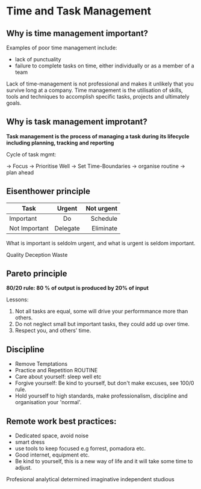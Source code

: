 # Time and Task Management

## Why is time management important? 

Examples of poor time management include: 
- lack of punctuality 
- failure to complete tasks on time, either individually or as a member of a team 

Lack of time-management is not professional and makes it unlikely that you survive long at a company. Time management is the utilisation of skills, tools and techniques to accomplish specific tasks, projects and ultimately goals. 


## Why is task management improtant?

 __Task management is the process of managing a task during its lifecycle including  planning, tracking and reporting__

Cycle of task mgmt: 

-> Focus -> Prioritise Well -> Set Time-Boundaries -> organise routine -> plan ahead 


## Eisenthower principle

| Task        | Urgent       | Not urgent   |
| ------------- |:-------------:| -----:|
| Important    | Do | Schedule |
| Not Important      | Delegate  |  Eliminate  |

What is important is seldolm urgent, and what is urgent is seldom important. 

Quality
Deception
Waste

## Pareto principle

__80/20 rule: 80 % of output is produced by 20% of input__

Lessons: 

1. Not all tasks are equal, some will drive your performmance more than others.
2. Do not neglect small but important tasks, they could add up over time. 
3. Respect you, and others' time. 


## Discipline

- Remove Temptations
- Practice and Repetition ROUTINE
- Care about yourself: sleep well etc
- Forgive yourself: Be kind to yourself, but don't make excuses, see 100/0 rule. 
- Hold yourself to high standards, make professionalism, discipline and organisation your 'normal'. 

## Remote work best practices:

- Dedicated space, avoid noise 
- smart dress
- use tools to keep focused e.g forrest, pomadora etc.
- Good internet, equipment etc.
- Be kind to yourself, this is a new way of life and it will take some time to adjust. 



Profesional 
analytical 
determined
imaginative
independent 
studious



